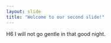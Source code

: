 ```yaml
---
layout: slide
title: "Welcome to our second slide!"
---
```

H6 I will not go gentle in that good night.
